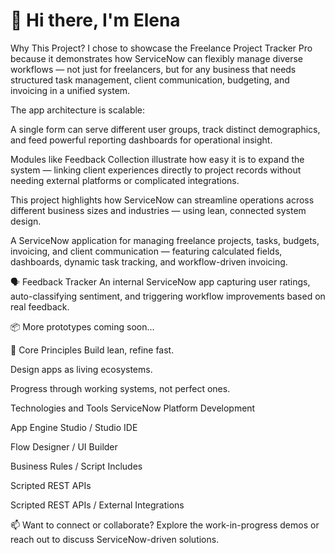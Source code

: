 # 👋 Hi there, I'm Elena

Why This Project?
I chose to showcase the Freelance Project Tracker Pro because it demonstrates how ServiceNow can flexibly manage diverse workflows — not just for freelancers, but for any business that needs structured task management, client communication, budgeting, and invoicing in a unified system.

The app architecture is scalable:

A single form can serve different user groups, track distinct demographics, and feed powerful reporting dashboards for operational insight.

Modules like Feedback Collection illustrate how easy it is to expand the system — linking client experiences directly to project records without needing external platforms or complicated integrations.

This project highlights how ServiceNow can streamline operations across different business sizes and industries — using lean, connected system design.



A ServiceNow application for managing freelance projects, tasks, budgets, invoicing, and client communication — featuring calculated fields, dashboards, dynamic task tracking, and workflow-driven invoicing.

🗣️ Feedback Tracker
An internal ServiceNow app capturing user ratings, auto-classifying sentiment, and triggering workflow improvements based on real feedback.

📦 More prototypes coming soon...

🧠 Core Principles
Build lean, refine fast.

Design apps as living ecosystems.

Progress through working systems, not perfect ones.

Technologies and Tools
ServiceNow Platform Development

App Engine Studio / Studio IDE

Flow Designer / UI Builder

Business Rules / Script Includes

Scripted REST APIs 

Scripted REST APIs / External Integrations

📫 Want to connect or collaborate?
Explore the work-in-progress demos or reach out to discuss ServiceNow-driven solutions.


